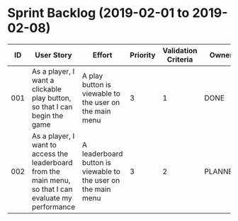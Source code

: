 # Sprint Backlog (2019-02-01 to 2019-02-08)

| ID | User Story | Effort | Priority | Validation Criteria | Owner |
|----|------------|--------|----------|---------------------|--------|
| 001      | As a player, I want a clickable play button, so that I can begin the game                                   | A play button is viewable to the user on the main menu                                  | 3          | 1            | DONE    |
| 002       | As a player, I want to access the leaderboard from the main menu, so that I can evaluate my performance     | A leaderboard button is viewable to the user on the main menu                           | 3          | 2             | PLANNED    |
